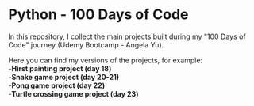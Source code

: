 # Python - 100 Days of Code

In this repository, I collect the main projects built during my "100 Days of Code" journey (Udemy Bootcamp - Angela Yu).  

Here you can find my versions of the projects, for example:  
-**Hirst painting project (day 18)**  
-**Snake game project (day 20-21)**  
-**Pong game project (day 22)**  
-**Turtle crossing game project (day 23)**  
